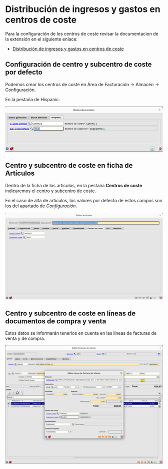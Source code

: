 # Distribución de ingresos y gastos en centros de coste

Para la configuración de los centros de coste revisar la documentacion de la extensión en el siguiente enlace:

* [Distribución de ingresos y gastos en centros de coste](../../../extensiones/centros_coste/index.md)

## Configuración de centro y subcentro de coste por defecto

Podemos crear los centros de coste en Área de Facturación -> Almacén -> Configuración.

En la pestaña de Hispanic:

![centro_subcentro_defecto](./img/centro_subcentro_defecto.png)

## Centro y subcentro de coste en ficha de Artículos

Dentro de la ficha de los artículos, en la pestaña **Centros de coste** indicaremos el centro y subcentro de coste.

En el caso de alta de artículos, los valores por defecto de estos campos son los del apartado de _Configuración_.

![articulos](./img/centrocoste_articulos.png)


## Centro y subcentro de coste en líneas de documentos de compra y venta

Estos datos se informarán tenerlos en cuenta en las líneas de facturas de venta y de compra.

![lineas_documentos](./img/centrocoste_lineas.png)

